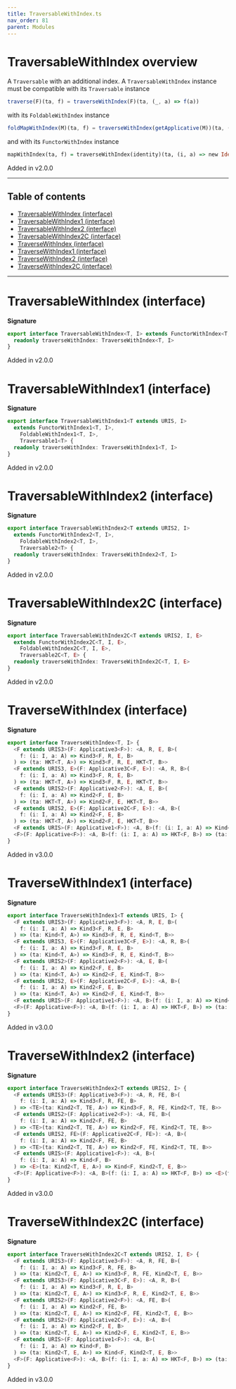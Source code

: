 ```yaml
---
title: TraversableWithIndex.ts
nav_order: 81
parent: Modules
---
```


# TraversableWithIndex overview

A `Traversable` with an additional index.
A `TraversableWithIndex` instance must be compatible with its `Traversable` instance

```ts
traverse(F)(ta, f) = traverseWithIndex(F)(ta, (_, a) => f(a))
```

with its `FoldableWithIndex` instance

```ts
foldMapWithIndex(M)(ta, f) = traverseWithIndex(getApplicative(M))(ta, (i, a) => new Const(f(i, a))).value
```

and with its `FunctorWithIndex` instance

```purescript
mapWithIndex(ta, f) = traverseWithIndex(identity)(ta, (i, a) => new Identity(f(i, a))).value
```

Added in v2.0.0

---

<h2 class="text-delta">Table of contents</h2>

- [TraversableWithIndex (interface)](#traversablewithindex-interface)
- [TraversableWithIndex1 (interface)](#traversablewithindex1-interface)
- [TraversableWithIndex2 (interface)](#traversablewithindex2-interface)
- [TraversableWithIndex2C (interface)](#traversablewithindex2c-interface)
- [TraverseWithIndex (interface)](#traversewithindex-interface)
- [TraverseWithIndex1 (interface)](#traversewithindex1-interface)
- [TraverseWithIndex2 (interface)](#traversewithindex2-interface)
- [TraverseWithIndex2C (interface)](#traversewithindex2c-interface)

---

# TraversableWithIndex (interface)

**Signature**

```ts
export interface TraversableWithIndex<T, I> extends FunctorWithIndex<T, I>, FoldableWithIndex<T, I>, Traversable<T> {
  readonly traverseWithIndex: TraverseWithIndex<T, I>
}
```

Added in v2.0.0

# TraversableWithIndex1 (interface)

**Signature**

```ts
export interface TraversableWithIndex1<T extends URIS, I>
  extends FunctorWithIndex1<T, I>,
    FoldableWithIndex1<T, I>,
    Traversable1<T> {
  readonly traverseWithIndex: TraverseWithIndex1<T, I>
}
```

Added in v2.0.0

# TraversableWithIndex2 (interface)

**Signature**

```ts
export interface TraversableWithIndex2<T extends URIS2, I>
  extends FunctorWithIndex2<T, I>,
    FoldableWithIndex2<T, I>,
    Traversable2<T> {
  readonly traverseWithIndex: TraverseWithIndex2<T, I>
}
```

Added in v2.0.0

# TraversableWithIndex2C (interface)

**Signature**

```ts
export interface TraversableWithIndex2C<T extends URIS2, I, E>
  extends FunctorWithIndex2C<T, I, E>,
    FoldableWithIndex2C<T, I, E>,
    Traversable2C<T, E> {
  readonly traverseWithIndex: TraverseWithIndex2C<T, I, E>
}
```

Added in v2.0.0

# TraverseWithIndex (interface)

**Signature**

```ts
export interface TraverseWithIndex<T, I> {
  <F extends URIS3>(F: Applicative3<F>): <A, R, E, B>(
    f: (i: I, a: A) => Kind3<F, R, E, B>
  ) => (ta: HKT<T, A>) => Kind3<F, R, E, HKT<T, B>>
  <F extends URIS3, E>(F: Applicative3C<F, E>): <A, R, B>(
    f: (i: I, a: A) => Kind3<F, R, E, B>
  ) => (ta: HKT<T, A>) => Kind3<F, R, E, HKT<T, B>>
  <F extends URIS2>(F: Applicative2<F>): <A, E, B>(
    f: (i: I, a: A) => Kind2<F, E, B>
  ) => (ta: HKT<T, A>) => Kind2<F, E, HKT<T, B>>
  <F extends URIS2, E>(F: Applicative2C<F, E>): <A, B>(
    f: (i: I, a: A) => Kind2<F, E, B>
  ) => (ta: HKT<T, A>) => Kind2<F, E, HKT<T, B>>
  <F extends URIS>(F: Applicative1<F>): <A, B>(f: (i: I, a: A) => Kind<F, B>) => (ta: HKT<T, A>) => Kind<F, HKT<T, B>>
  <F>(F: Applicative<F>): <A, B>(f: (i: I, a: A) => HKT<F, B>) => (ta: HKT<T, A>) => HKT<F, HKT<T, B>>
}
```

Added in v3.0.0

# TraverseWithIndex1 (interface)

**Signature**

```ts
export interface TraverseWithIndex1<T extends URIS, I> {
  <F extends URIS3>(F: Applicative3<F>): <A, R, E, B>(
    f: (i: I, a: A) => Kind3<F, R, E, B>
  ) => (ta: Kind<T, A>) => Kind3<F, R, E, Kind<T, B>>
  <F extends URIS3, E>(F: Applicative3C<F, E>): <A, R, B>(
    f: (i: I, a: A) => Kind3<F, R, E, B>
  ) => (ta: Kind<T, A>) => Kind3<F, R, E, Kind<T, B>>
  <F extends URIS2>(F: Applicative2<F>): <A, E, B>(
    f: (i: I, a: A) => Kind2<F, E, B>
  ) => (ta: Kind<T, A>) => Kind2<F, E, Kind<T, B>>
  <F extends URIS2, E>(F: Applicative2C<F, E>): <A, B>(
    f: (i: I, a: A) => Kind2<F, E, B>
  ) => (ta: Kind<T, A>) => Kind2<F, E, Kind<T, B>>
  <F extends URIS>(F: Applicative1<F>): <A, B>(f: (i: I, a: A) => Kind<F, B>) => (ta: Kind<T, A>) => Kind<F, Kind<T, B>>
  <F>(F: Applicative<F>): <A, B>(f: (i: I, a: A) => HKT<F, B>) => (ta: Kind<T, A>) => HKT<F, Kind<T, B>>
}
```

Added in v3.0.0

# TraverseWithIndex2 (interface)

**Signature**

```ts
export interface TraverseWithIndex2<T extends URIS2, I> {
  <F extends URIS3>(F: Applicative3<F>): <A, R, FE, B>(
    f: (i: I, a: A) => Kind3<F, R, FE, B>
  ) => <TE>(ta: Kind2<T, TE, A>) => Kind3<F, R, FE, Kind2<T, TE, B>>
  <F extends URIS2>(F: Applicative2<F>): <A, FE, B>(
    f: (i: I, a: A) => Kind2<F, FE, B>
  ) => <TE>(ta: Kind2<T, TE, A>) => Kind2<F, FE, Kind2<T, TE, B>>
  <F extends URIS2, FE>(F: Applicative2C<F, FE>): <A, B>(
    f: (i: I, a: A) => Kind2<F, FE, B>
  ) => <TE>(ta: Kind2<T, TE, A>) => Kind2<F, FE, Kind2<T, TE, B>>
  <F extends URIS>(F: Applicative1<F>): <A, B>(
    f: (i: I, a: A) => Kind<F, B>
  ) => <E>(ta: Kind2<T, E, A>) => Kind<F, Kind2<T, E, B>>
  <F>(F: Applicative<F>): <A, B>(f: (i: I, a: A) => HKT<F, B>) => <E>(ta: Kind2<T, E, A>) => HKT<F, Kind2<T, E, B>>
}
```

Added in v3.0.0

# TraverseWithIndex2C (interface)

**Signature**

```ts
export interface TraverseWithIndex2C<T extends URIS2, I, E> {
  <F extends URIS3>(F: Applicative3<F>): <A, R, FE, B>(
    f: (i: I, a: A) => Kind3<F, R, FE, B>
  ) => (ta: Kind2<T, E, A>) => Kind3<F, R, FE, Kind2<T, E, B>>
  <F extends URIS3>(F: Applicative3C<F, E>): <A, R, B>(
    f: (i: I, a: A) => Kind3<F, R, E, B>
  ) => (ta: Kind2<T, E, A>) => Kind3<F, R, E, Kind2<T, E, B>>
  <F extends URIS2>(F: Applicative2<F>): <A, FE, B>(
    f: (i: I, a: A) => Kind2<F, FE, B>
  ) => (ta: Kind2<T, E, A>) => Kind2<F, FE, Kind2<T, E, B>>
  <F extends URIS2>(F: Applicative2C<F, E>): <A, B>(
    f: (i: I, a: A) => Kind2<F, E, B>
  ) => (ta: Kind2<T, E, A>) => Kind2<F, E, Kind2<T, E, B>>
  <F extends URIS>(F: Applicative1<F>): <A, B>(
    f: (i: I, a: A) => Kind<F, B>
  ) => (ta: Kind2<T, E, A>) => Kind<F, Kind2<T, E, B>>
  <F>(F: Applicative<F>): <A, B>(f: (i: I, a: A) => HKT<F, B>) => (ta: Kind2<T, E, A>) => HKT<F, Kind2<T, E, B>>
}
```

Added in v3.0.0
